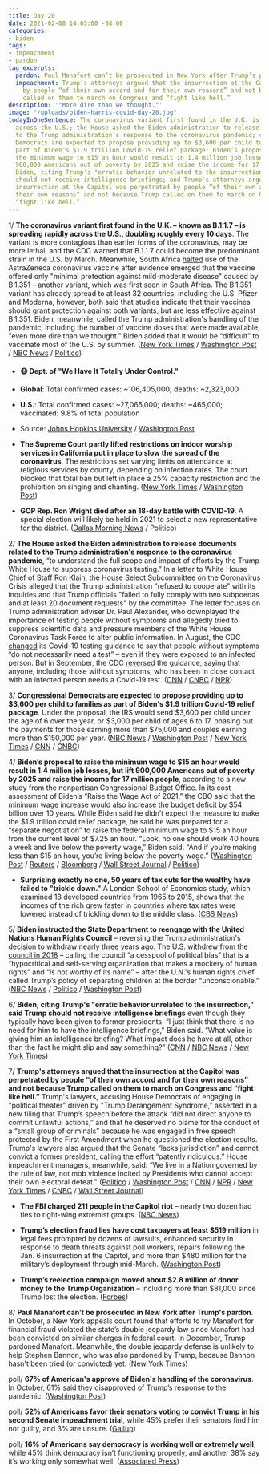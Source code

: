 ```yaml
---
title: Day 20
date: 2021-02-08 14:03:00 -08:00
categories:
- biden
tags:
- impeachment
- pardon
tag_excerpts:
  pardon: Paul Manafort can’t be prosecuted in New York after Trump’s pardon.
  impeachment: Trump’s attorneys argued that the insurrection at the Capitol was perpetrated
    by people “of their own accord and for their own reasons” and not because Trump
    called on them to march on Congress and “fight like hell.”
description: '"More dire than we thought."'
image: "/uploads/biden-harris-covid-day-20.jpg"
todayInOneSentence: The coronavirus variant first found in the U.K. is spreading rapidly
  across the U.S.; the House asked the Biden administration to release documents related
  to the Trump administration's response to the coronavirus pandemic; congressional
  Democrats are expected to propose providing up to $3,600 per child to families as
  part of Biden's $1.9 trillion Covid-19 relief package; Biden’s proposal to raise
  the minimum wage to $15 an hour would result in 1.4 million job losses, but lift
  900,000 Americans out of poverty by 2025 and raise the income for 17 million people;
  Biden, citing Trump's "erratic behavior unrelated to the insurrection," said Trump
  should not receive intelligence briefings; and Trump's attorneys argued that the
  insurrection at the Capitol was perpetrated by people “of their own accord and for
  their own reasons” and not because Trump called on them to march on Congress and
  “fight like hell.”
---
```


1/ **The coronavirus variant first found in the U.K. – known as B.1.1.7 – is spreading rapidly across the U.S., doubling roughly every 10 days**. The variant is more contagious than earlier forms of the coronavirus, may be more lethal, and the CDC warned that B.1.1.7 could become the predominant strain in the U.S. by March. Meanwhile, South Africa [halted](https://www.nytimes.com/2021/02/07/world/south-africa-astrazeneca-vaccine.html) use of the AstraZeneca coronavirus vaccine after evidence emerged that the vaccine offered only "minimal protection against mild-moderate disease" caused by B.1.351 – another variant, which was first seen in South Africa. The B.1.351 variant has already spread to at least 32 countries, including the U.S. Pfizer and Moderna, however, both said that studies indicate that their vaccines should grant protection against both variants, but are less effective against B.1.351. Biden, meanwhile, called the Trump administration's handling of the pandemic, including the number of vaccine doses that were made available, "even more dire than we thought." Biden added that it would be “difficult” to vaccinate most of the U.S. by summer. ([New York Times](https://www.nytimes.com/2021/02/07/health/coronavirus-variant-us-spread.html) / [Washington Post](https://www.washingtonpost.com/health/ukvariant-coronavirus-us-spread/2021/02/07/a197dbc2-680a-11eb-8468-21bc48f07fe5_story.html) / [NBC News](https://www.nbcnews.com/news/world/south-africa-halts-astrazeneca-vaccine-after-study-questions-effectiveness-against-n1256981) / [Politico](https://www.politico.eu/article/biontech-pfizer-vaccine-should-work-against-virus-variants-study/))
* #### 😷 Dept. of "We Have It Totally Under Control."
* **Global**: Total confirmed cases: \~106,405,000; deaths: \~2,323,000
* **U.S.**: Total confirmed cases: \~27,065,000; deaths: \~465,000; vaccinated: 9.8% of total population
* Source: [Johns Hopkins University](https://coronavirus.jhu.edu/map.html) / [Washington Post](https://www.washingtonpost.com/graphics/2020/health/covid-vaccine-states-distribution-doses/)

* **The Supreme Court partly lifted restrictions on indoor worship services in California put in place to slow the spread of the coronavirus**. The restrictions set varying limits on attendance at religious services by county, depending on infection rates. The court blocked that total ban but left in place a 25% capacity restriction and the prohibition on singing and chanting. ([New York Times](https://www.nytimes.com/2021/02/06/us/supreme-court-california-church-coronavirus.html) / [Washington Post](https://www.washingtonpost.com/politics/courts_law/supreme-court-california-covid-restrictions/2021/02/06/68aea492-687f-11eb-8468-21bc48f07fe5_story.html))

* **GOP Rep. Ron Wright died after an 18-day battle with COVID-19**. A special election will likely be held in 2021 to select a new representative for the district. ([Dallas Morning News](https://www.dallasnews.com/news/politics/2021/02/08/rep-ron-wright-dies-after-battle-with-covid-19/) / Politico)

2/ **The House asked the Biden administration to release documents related to the Trump administration's response to the coronavirus pandemic**, “to understand the full scope and impact of efforts by the Trump White House to suppress coronavirus testing.” In a letter to White House Chief of Staff Ron Klain, the House Select Subcommittee on the Coronavirus Crisis alleged that the Trump administration "refused to cooperate" with its inquiries and that Trump officials "failed to fully comply with two subpoenas and at least 20 document requests" by the committee. The letter focuses on Trump administration adviser Dr. Paul Alexander, who downplayed the importance of testing people without symptoms and allegedly tried to suppress scientific data and pressure members of the White House Coronavirus Task Force to alter public information.  In August, the CDC [changed](https://whatthefuckjusthappenedtoday.com/2020/08/26/day-1315/#1-the-cdc-abruptly-changed-its-covid) its Covid-19 testing guidance to say that people without symptoms “do not necessarily need a test” – even if they were exposed to an infected person.
But in September, the CDC [reversed](https://whatthefuckjusthappenedtoday.com/2020/09/18/day-1338/#2-the-cdc-reversed-its-coronavirus-t) the guidance, saying that anyone, including those without symptoms, who has been in close contact with an infected person needs a Covid-19 test.  ([CNN](https://www.cnn.com/2021/02/08/politics/house-biden-administration-trump-political-interference/index.html) / [CNBC](https://www.cnbc.com/2021/02/08/trump-administration-influenced-cdc-guidance-to-suppress-covid-testing-house-panel-says.html) / [NPR](https://www.npr.org/sections/coronavirus-live-updates/2021/02/08/965342634/house-democrats-renew-investigation-into-trump-era-covid-19-response))

3/ **Congressional Democrats are expected to propose providing up to $3,600 per child to families as part of Biden's $1.9 trillion Covid-19 relief package**. Under the proposal, the IRS would send $3,600 per child under the age of 6 over the year, or $3,000 per child of ages 6 to 17, phasing out the payments for those earning more than $75,000 and couples earning more than $150,000 per year. ([NBC News](https://www.nbcnews.com/politics/congress/democrats-unveil-plan-would-provide-3-600-child-tax-credits-n1257005) / [Washington Post](https://www.washingtonpost.com/us-policy/2021/02/07/child-benefit-democrats-biden/) / [New York Times](https://www.nytimes.com/2021/02/07/us/politics/child-tax-credit-stimulus.html) / [CNN](https://www.cnn.com/2021/02/07/politics/child-tax-credit-democrats-biden/) / [CNBC](https://www.cnbc.com/2021/02/08/democrats-want-to-send-up-to-3600-per-child-to-households.html))

4/ **Biden’s proposal to raise the minimum wage to $15 an hour would result in 1.4 million job losses, but lift 900,000 Americans out of poverty by 2025 and raise the income for 17 million people**, according to a new study from the nonpartisan Congressional Budget Office. In its cost assessment of Biden’s “Raise the Wage Act of 2021,” the CBO said that the minimum wage increase would also increase the budget deficit by $54 billion over 10 years. While Biden said he didn’t expect the measure to make the $1.9 trillion covid relief package, he said he was prepared for a “separate negotiation” to raise the federal minimum wage to $15 an hour from the current level of $7.25 an hour. “Look, no one should work 40 hours a week and live below the poverty wage,” Biden said. “And if you’re making less than $15 an hour, you’re living below the poverty wage.” ([Washington Post](https://www.washingtonpost.com/business/2021/02/08/minimum-wage-hike-15-an-hour-by-2025-would-result-14-million-unemployed-nonpartisan-congressional-budget-office-says/) / [Reuters](https://www.reuters.com/article/us-usa-economy-wages-cbo/biden-15-minimum-wage-plan-would-cut-1-4-million-jobs-in-2025-cbo-idUSKBN2A822S?il=0) / [Bloomberg](https://www.bloomberg.com/news/articles/2021-02-08/biden-minimum-wage-push-gets-fresh-headwind-with-cbo-estimates?sref=MIBMEEoj) / [Wall Street Journal](https://www.wsj.com/articles/15-minimum-wage-would-cost-1-4-million-workers-jobs-lift-900-000-from-poverty-cbo-study-finds-11612800875?mod=hp_lead_pos3) / [Politico](https://www.politico.com/news/2021/02/08/cbo-minimum-wage-increase-467281))

* **Surprising exactly no one, 50 years of tax cuts for the wealthy have failed to "trickle down."** A London School of Economics study, which examined 18 developed countries from 1965 to 2015, shows that the incomes of the rich grew faster in countries where tax rates were lowered instead of trickling down to the middle class. ([CBS News](https://www.cbsnews.com/news/tax-cuts-rich-50-years-no-trickle-down/))

5/ **Biden instructed the State Department to reengage with the United Nations Human Rights Council** – reversing the Trump administration's decision to withdraw nearly three years ago.  The U.S. [withdrew from the council in 2018](https://whatthefuckjusthappenedtoday.com/2018/06/19/day-516/#6-the-u-s-backed-out-of-the-united-n) – calling the council “a cesspool of political bias” that is a “hypocritical and self-serving organization that makes a mockery of human rights” and “is not worthy of its name” – after the U.N.'s human rights chief called Trump’s policy of separating children at the border “unconscionable.” ([NBC News](https://www.nbcnews.com/politics/joe-biden/biden-administration-rejoin-u-n-human-rights-council-another-reversal-n1256997) / [Politico](https://www.politico.com/news/2021/02/08/us-un-human-rights-council-467138) / [Washington Post](https://www.washingtonpost.com/national-security/us-rejoins-un-human-rights-council-reversing-trump-era-policy/2021/02/08/91694b3e-6a1a-11eb-9ed1-73d434b5147f_story.html))

6/ **Biden, citing Trump's "erratic behavior unrelated to the insurrection," said Trump should not receive intelligence briefings** even though they typically have been given to former presidents. “I just think that there is no need for him to have the intelligence briefings," Biden said. “What value is giving him an intelligence briefing? What impact does he have at all, other than the fact he might slip and say something?” ([CNN](https://www.cnn.com/2021/02/05/politics/biden-trump-intelligence-briefing/index.html) / [NBC News](https://www.nbcnews.com/politics/donald-trump/biden-says-trump-should-not-receive-intelligence-briefings-due-his-n1256918) / [New York Times](https://www.nytimes.com/live/2021/02/05/us/joe-biden-trump-impeachment/biden-trump-intelligence-briefings))

7/ **Trump's attorneys argued that the insurrection at the Capitol was perpetrated by people “of their own accord and for their own reasons” and not because Trump called on them to march on Congress and “fight like hell.”** Trump's lawyers, accusing House Democrats of engaging in "political theater" driven by "Trump Derangement Syndrome," asserted in a new filing that Trump’s speech before the attack “did not direct anyone to commit unlawful actions,” and that he deserved no blame for the conduct of a “small group of criminals” because he was engaged in free speech protected by the First Amendment when he questioned the election results. Trump's lawyers also argued that the Senate “lacks jurisdiction” and cannot convict a former president, calling the effort “patently ridiculous.” House impeachment managers, meanwhile, said: “We live in a Nation governed by the rule of law, not mob violence incited by Presidents who cannot accept their own electoral defeat." ([Politico](https://www.politico.com/news/2021/02/08/trumps-legal-team-says-impeachment-is-constitutionally-flawed-senate-cant-convict-467210) / [Washington Post](https://www.washingtonpost.com/politics/trump-lawyers-impeachment-senate/2021/02/08/76d5d040-6a19-11eb-9f80-3d7646ce1bc0_story.html) / [CNN](https://www.cnn.com/2021/02/08/politics/trump-impeachment-brief-filing/index.html) / [NPR](https://www.npr.org/sections/trump-impeachment-trial-live-updates/2021/02/08/965360434/trump-lawyers-reject-impeachment-case-calling-it-political-theater) / [New York Times](https://www.nytimes.com/live/2021/02/08/us/trump-impeachment/trumps-lawyers-deny-incitement-and-urge-senators-to-dismiss-the-case) / [CNBC](https://www.cnbc.com/2021/02/08/trump-lawyers-blast-democrats-before-impeachment-trial-deny-he-incited-capitol-riot.html) / [Wall Street Journal](https://www.wsj.com/articles/senate-leaders-near-deal-on-impeachment-trial-schedule-11612797521?mod=hp_lead_pos6))

* **The FBI charged 211 people in the Capitol riot** – nearly two dozen had ties to right-wing extremist groups. ([NBC News](https://www.nbcnews.com/politics/justice-department/feds-charge-over-200-capitol-riot-we-ve-learned-lot-n1256799))

* **Trump’s election fraud lies have cost taxpayers at least $519 million** in legal fees prompted by dozens of lawsuits, enhanced security in response to death threats against poll workers, repairs following the Jan. 6 insurrection at the Capitol, and more than $480 million for the military’s deployment through mid-March. ([Washington Post](https://www.washingtonpost.com/politics/interactive/2021/cost-trump-election-fraud/))

* **Trump’s reelection campaign moved about $2.8 million of donor money to the Trump Organization** – including more than $81,000 since Trump lost the election. ([Forbes](https://www.forbes.com/sites/danalexander/2021/02/05/trump-shifted-campaign-donor-money-into-his-private-business-after-losing-the-election/?sh=5d90f9d54418))

8/ **Paul Manafort can’t be prosecuted in New York after Trump's pardon**. In October, a New York appeals court found that efforts to try Manafort for financial fraud violated the state’s double jeopardy law since Manafort had been convicted on similar charges in federal court. In December, Trump pardoned Manafort. Meanwhile, the double jeopardy defense is unlikely to help Stephen Bannon, who was also pardoned by Trump, because Bannon hasn't been tried (or convicted) yet. ([New York Times](https://www.nytimes.com/2021/02/08/nyregion/manafort-vance-ny-indictment.html?referringSource=articleShare))

poll/ **67% of American's approve of Biden's handling of the coronavirus**. In October, 61% said they disapproved of Trump’s response to the pandemic. ([Washington Post](https://www.washingtonpost.com/politics/2021/02/07/biden-coronavirus-response-poll/))

poll/ **52% of Americans favor their senators voting to convict Trump in his second Senate impeachment trial**, while 45% prefer their senators find him not guilty, and 3% are unsure. ([Gallup](https://news.gallup.com/poll/329423/americans-views-impeachment-trump-record-issues.aspx))

poll/ **16% of Americans say democracy is working well or extremely well**, while 45% think democracy isn’t functioning properly, and another 38% say it’s working only somewhat well. ([Associated Press](https://apnews.com/article/ap-norc-poll-us-democracy-403434c2e728e42a955c72a652a59318))